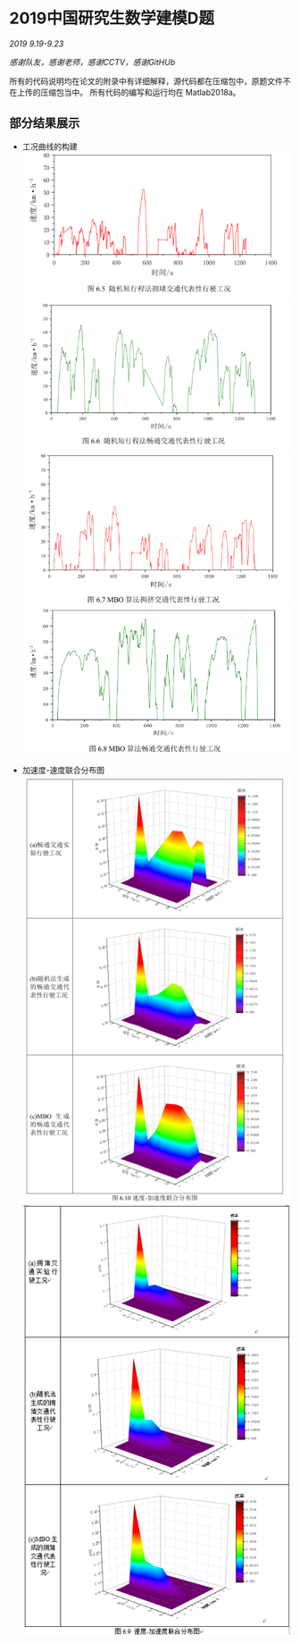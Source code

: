 # 2019中国研究生数学建模D题

*2019  9.19-9.23*

*感谢队友，感谢老师，感谢CCTV，感谢GitHUb*

所有的代码说明均在论文的附录中有详细解释，源代码都在压缩包中，原题文件不在上传的压缩包当中。
所有代码的编写和运行均在 Matlab2018a。

## 部分结果展示
* 工况曲线的构建 <br>
 ![随机拥挤](https://github.com/yoton12138/2019-D/blob/master/img/%E9%9A%8F%E6%9C%BA%E7%9F%AD%E8%A1%8C%E7%A8%8B%E6%B3%95-%E6%8B%A5%E6%8C%A4.png)
 ![随机畅通](https://github.com/yoton12138/2019-D/blob/master/img/%E9%9A%8F%E6%9C%BA%E7%9F%AD%E8%A1%8C%E7%A8%8B%E6%B3%95-%E7%95%85%E9%80%9A.png)
 ![MBO拥挤](https://github.com/yoton12138/2019-D/blob/master/img/MBO-%E6%8B%A5%E6%8C%A4.png)
 ![MBO畅通](https://github.com/yoton12138/2019-D/blob/master/img/MBO-%E7%95%85%E9%80%9A.png)
 
* 加速度-速度联合分布图 <br>
![畅通](https://github.com/yoton12138/2019-D/blob/master/img/%E7%95%85%E9%80%9A.png)
![拥挤](https://github.com/yoton12138/2019-D/blob/master/img/%E6%8B%A5%E6%8C%A4.png)

